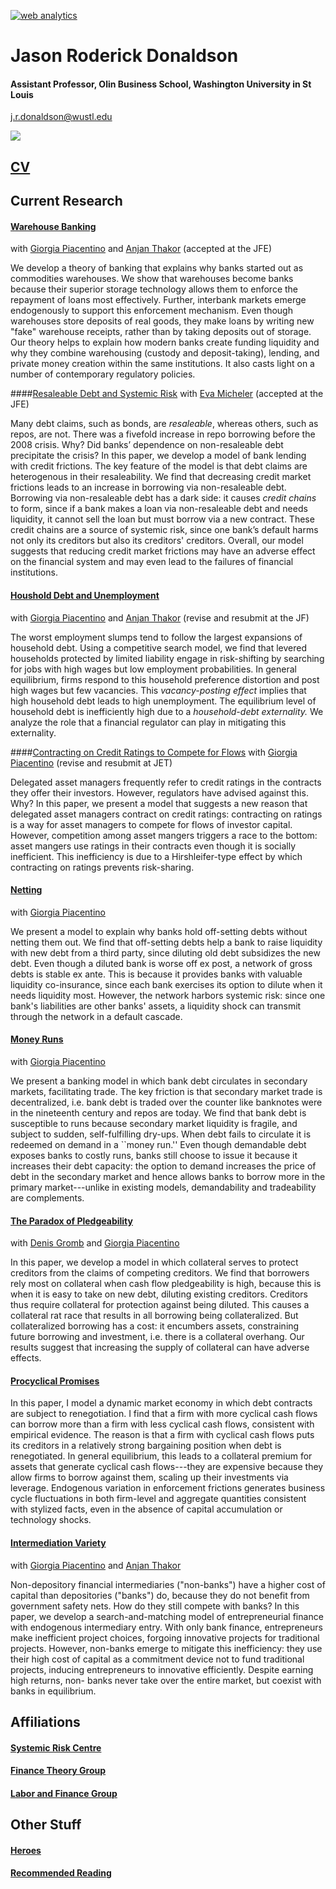<!-- Start of StatCounter Code for Default Guide -->
<script type="text/javascript">
var sc_project=8924220; 
var sc_invisible=1; 
var sc_security="22994e8d"; 
var scJsHost = (("https:" == document.location.protocol) ?
"https://secure." : "http://www.");
document.write("<sc"+"ript type='text/javascript' src='" +
scJsHost+
"statcounter.com/counter/counter.js'></"+"script>");
</script>
<noscript><div class="statcounter"><a title="web analytics"
href="http://statcounter.com/" target="_blank"><img
class="statcounter"
src="//c.statcounter.com/8924220/0/22994e8d/1/" alt="web
analytics"></a></div></noscript>
<!-- End of StatCounter Code for Default Guide -->
# Jason Roderick Donaldson #
#### Assistant Professor, Olin Business School, Washington University in St Louis
j.r.donaldson@wustl.edu

![][picture]

## [CV][cv] ##

## Current Research ##

<!----

your comment goes here
and here
-->


#### [Warehouse Banking][WB] 
with [Giorgia Piacentino][giorgia] and [Anjan Thakor][anjan] (accepted at the JFE)

We develop a theory of banking that explains why banks started out as commodities warehouses. We show that warehouses become banks because their superior storage technology allows them to enforce the repayment of loans most effectively. Further, interbank markets emerge endogenously to support this enforcement mechanism. Even though warehouses store deposits of real goods, they make loans by writing new "fake" warehouse receipts, rather than by taking deposits out of storage. Our theory helps to explain how modern banks create funding liquidity and why they combine warehousing (custody and deposit-taking), lending, and private money creation within the same institutions. It also casts light on a number of contemporary regulatory policies.



####[Resaleable Debt and Systemic Risk][n] 
with [Eva Micheler][eva] (accepted at the JFE)


Many debt claims, such as bonds, are *resaleable*, whereas others, such as repos, are not. There was a fivefold increase in repo borrowing before the 2008 crisis. Why? Did banks’ dependence on non-resaleable debt precipitate the crisis? In this paper, we develop a model of bank lending with credit frictions. The key feature of the model is that debt claims are heterogenous in their resaleability. We find that decreasing credit market frictions leads to an increase in borrowing via non-resaleable debt. Borrowing via non-resaleable debt has a dark side: it causes *credit chains* to form, since if a bank makes a loan via non-resaleable debt and needs liquidity, it cannot sell the loan but must borrow via a new contract. These credit chains are a source of systemic risk, since one bank’s default harms not only its creditors but also its creditors' creditors. Overall, our model suggests that reducing credit market frictions may have an adverse effect on the financial system and may even lead to the failures of financial institutions.

#### [Houshold Debt and Unemployment][BL] 
with [Giorgia Piacentino][giorgia] and [Anjan Thakor][anjan] (revise and resubmit at the JF)

The worst employment slumps tend to follow the largest expansions of household debt. Using a competitive search model, we find that levered households protected by limited liability engage in risk-shifting by searching for jobs with high wages but low employment probabilities. In general equilibrium, firms respond to this household preference distortion and post high wages but few vacancies. This *vacancy-posting effect* implies that high household debt leads to high unemployment. The equilibrium level of household debt is inefficiently high due to a *household-debt externality.* We analyze the role that a financial regulator can play in mitigating this externality.


####[Contracting on Credit Ratings to Compete for Flows][m] 
with [Giorgia Piacentino][giorgia]  (revise and resubmit at JET)

Delegated asset managers frequently refer to credit ratings in the contracts they offer their investors.  However, regulators have advised against this.  Why?  In this paper, we present a model that suggests a new reason that delegated asset managers contract on credit ratings: contracting on ratings is a way for asset managers to compete for flows of investor capital.  However, competition among asset mangers triggers a race to the bottom: asset mangers use ratings in their contracts even though it is socially inefficient.  This inefficiency is due to a Hirshleifer-type effect by which contracting on ratings  prevents risk-sharing.


#### [Netting][N] 

with [Giorgia Piacentino][giorgia]  

We present a model to explain why banks hold off-setting debts without netting them out. We find that off-setting debts help a bank to raise liquidity with new debt from a third party, since diluting old debt subsidizes the new debt. Even though a diluted bank is worse off ex post, a network of gross debts is stable ex ante. This is because it provides banks with valuable liquidity co-insurance, since each bank exercises its option to dilute when it needs liquidity most. However, the network harbors systemic risk: since one bank's liabilities are other banks' assets, a liquidity shock can transmit through the network in a default cascade.

#### [Money Runs][MR] 

with [Giorgia Piacentino][giorgia]  

We present a banking model in which bank debt circulates in secondary markets, facilitating trade. The key friction is that secondary market trade is decentralized, i.e. bank debt is traded over the counter like banknotes were in the nineteenth century and repos are today. We find that bank debt is susceptible to runs because secondary market liquidity is fragile, and subject to sudden, self-fulfilling dry-ups. When debt fails to circulate it is redeemed on demand in a ``money run.''  Even though demandable debt exposes banks to costly runs, banks still choose to issue it because it increases their debt capacity: the option to demand increases the price of debt in the secondary market and hence allows banks to borrow more in the primary market---unlike in existing models, demandability and tradeability are complements.

#### [The Paradox of Pledgeability][Paradox] 
with  [Denis Gromb][denis]  and [Giorgia Piacentino][giorgia]

In this paper, we develop a model in which collateral serves to protect creditors from the claims of competing creditors. We find that borrowers rely most on collateral when cash flow pledgeability is high, because this is when it is easy to take on new debt, diluting existing creditors. Creditors thus require collateral for protection against being diluted. This causes a collateral rat race that results in all borrowing being collateralized. But collateralized borrowing has a cost: it encumbers assets, constraining future borrowing and investment, i.e. there is a collateral overhang. Our results suggest that increasing the supply of collateral can have adverse effects.






#### [Procyclical Promises][PP] 


In this paper, I model a dynamic market economy in which debt contracts are subject to renegotiation. I find that a firm with more cyclical cash flows can borrow more than a firm with less cyclical cash flows, consistent with empirical evidence.  The reason is that a firm with cyclical cash flows puts its creditors in a relatively strong bargaining position when debt is renegotiated.  In general equilibrium, this leads to a collateral premium for assets that generate cyclical cash flows---they are expensive because they allow firms to borrow against them, scaling up their investments via leverage.  Endogenous variation in enforcement frictions generates business cycle fluctuations in both firm-level and aggregate quantities consistent with stylized facts, even in the absence of capital accumulation or technology shocks.







#### [Intermediation Variety][IV] 
with [Giorgia Piacentino][giorgia] and [Anjan Thakor][anjan]

Non-depository financial intermediaries ("non-banks") have a higher cost of capital than depositories ("banks") do, because they do not benefit from government safety nets. How do they still compete with banks? In this paper, we develop a search-and-matching model of entrepreneurial finance with endogenous intermediary entry. With only bank finance, entrepreneurs make inefficient project choices, forgoing innovative projects for traditional projects. However, non-banks emerge to mitigate this inefficiency: they use their high cost of capital as a commitment device not to fund traditional projects, inducing entrepreneurs to innovative efficiently. Despite earning high returns, non- banks never take over the entire market, but coexist with banks in equilibrium.




## Affiliations ##

#### [Systemic Risk Centre][src] ###

#### [Finance Theory Group][ftg]

#### [Labor and Finance Group][lfg]



## Other Stuff ##
#### [Heroes][h] ###

#### [Recommended Reading][rr]








[picture]: img/jrd-picture.jpg


<!---
PAPERS
-->


[N]:http://jrdonaldson.com/Papers/Donaldson-Piacentino-Netting.pdf

[MR]:http://jrdonaldson.com/Papers/Donaldson-Piacentino-Money_Runs.pdf


[WB]:http://jrdonaldson.com/Papers/Donaldson-Piacentino-Thakor-Warehouse_Banking.pdf

[BL]:http://jrdonaldson.com/Papers/Donaldson-Piacentino-Thakor-Banking_and_Labor.pdf

[Paradox]: http://jrdonaldson.com/Papers/Donaldson-Gromb-Piacentino-Paradox.pdf

[pp]: http://jrdonaldson.com/Papers/Donaldson-Procyclical_Promises.pdf

[IV]: http://jrdonaldson.com/Papers/Donaldson-Piacentino-Thakor-Intermediation_Variety.pdf

[n]:http://jrdonaldson.com/Papers/Donaldson-Micheler-Negotiability.pdf

[m]: http://jrdonaldson.com/Papers/Donaldson-Picentino-Ratings_Flows.pdf


<!---
PEOPLE
-->

[giorgia]: http://giorgiapiacentino.com/
[anjan]: http://apps.olin.wustl.edu/faculty/Thakor/index.htm
[eva]: http://www.lse.ac.uk/collections/law/staff/eva-micheler.htm
[JP]: http://www2.lse.ac.uk/finance/people/profiles/jean-PierreZigrand.aspx
[denis]: http://denis.gromb.pagesperso-orange.fr

<!---
AFFILIATIONS 
-->

[src]: http://www.systemicrisk.ac.uk
[ftg]: http://www.financetheory.org
[lfg]: https://sites.google.com/site/laborandfinancegroup/


<!---
OTHER STUFF 
-->

[h]: http://jrdonaldson.com/stuff/Heroes/Heroes.html
[rr]: http://jrdonaldson.com/Recommended/A_Short_Path_to_the_Shortest_Path.pdf

<!---
OLD STUFF
-->

[ppii]: http://jrdonaldson.com/Papers/Donaldson-Procyclical_Promises_Instigate_Instability.pdf
[fs]: http://jrdonaldson.com/stuff/FirmSize.pdf
[ppsi]: Donaldson-Collateral_Cyclicality_and_Specific_Investment.pdf
[cv]: http://jrdonaldson.com/stuff/DonaldsonCV.pdf
[or]: http://jrdonaldson.com/stuff/Overrating.pdf
<!--- http://jrdonaldson.com/stuff/Mandates.pdf -->
[rg]: http://jrdonaldson.com/reading_group/reading_group.html




